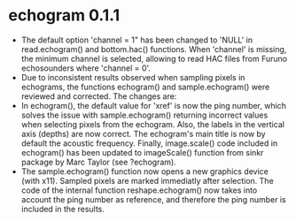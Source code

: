 # echogram 0.1.1
* The default option 'channel = 1" has been changed to 'NULL' in read.echogram() and bottom.hac() functions. When 'channel' is missing, the minimum channel is selected, allowing to read HAC files from Furuno echosounders where 'channel = 0'.
* Due to inconsistent results observed when sampling pixels in echograms, the functions echogram() and sample.echogram() were reviewed and corrected. The changes are:
* In echogram(), the default value for 'xref' is now the ping number, which solves the issue with sample.echogram() returning incorrect values when selecting pixels from the echogram. Also, the labels in the vertical axis (depths) are now correct. The echogram's main title is now by default the acoustic frequency. Finally, image.scale() code included in echogram() has been updated to imageScale() function from sinkr package by Marc Taylor (see ?echogram).
* The sample.echogram() function now opens a new graphics device (with x11). Sampled pixels are marked immediatly after selection. The code of the internal function reshape.echogram() now takes into account the ping number as reference, and therefore the ping number is included in the results. 